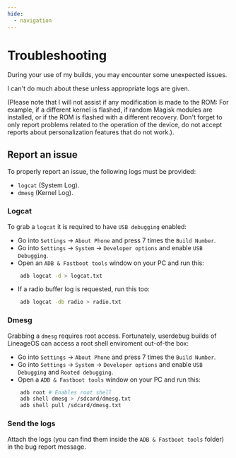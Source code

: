 ```yaml
---
hide:
  - navigation
---
```


# Troubleshooting

During your use of my builds, you may encounter some unexpected issues.

I can't do much about these unless appropriate logs are given.

(Please note that I will not assist if any modification is made to the ROM: For example, if a different kernel is flashed, if random Magisk modules are installed, or if the ROM is flashed with a different recovery. Don't forget to only report problems related to the operation of the device, do not accept reports about personalization features that do not work.).

## Report an issue

To properly report an issue, the following logs must be provided:

- `logcat` (System Log).
- `dmesg` (Kernel Log).

### Logcat

To grab a `logcat` it is required to have `USB debugging` enabled:

* Go into `Settings` -> `About Phone` and press 7 times the `Build Number`.
* Go into `Settings` -> `System` -> `Developer options` and enable `USB Debugging`.
* Open an `ADB & Fastboot tools` window on your PC and run this:

``` bash
    adb logcat -d > logcat.txt
```

* If a radio buffer log is requested, run this too:

``` bash
    adb logcat -db radio > radio.txt 
```

### Dmesg

Grabbing a `dmesg` requires root access. Fortunately, userdebug builds of LineageOS can access a root shell enviroment out-of-the box:

* Go into `Settings` -> `About Phone` and press 7 times the `Build Number`.
* Go into `Settings` -> `System` -> `Developer options` and enable `USB Debugging` and `Rooted debugging`.
* Open a `ADB & Fastboot tools` window on your PC and run this:

``` bash
    adb root # Enables root shell
    adb shell dmesg > /sdcard/dmesg.txt
    adb shell pull /sdcard/dmesg.txt
```

### Send the logs
Attach the logs (you can find them inside the `ADB & Fastboot tools` folder) in the bug report message.
